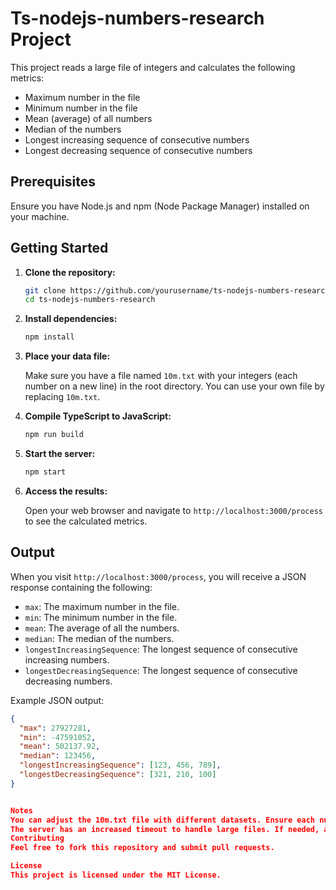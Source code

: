 # Ts-nodejs-numbers-research Project

This project reads a large file of integers and calculates the following metrics:

- Maximum number in the file
- Minimum number in the file
- Mean (average) of all numbers
- Median of the numbers
- Longest increasing sequence of consecutive numbers
- Longest decreasing sequence of consecutive numbers

## Prerequisites

Ensure you have Node.js and npm (Node Package Manager) installed on your machine.

## Getting Started

1. **Clone the repository:**

   ```bash
   git clone https://github.com/yourusername/ts-nodejs-numbers-research.git
   cd ts-nodejs-numbers-research
   ```

2. **Install dependencies:**

   ```bash
   npm install
   ```

3. **Place your data file:**

   Make sure you have a file named `10m.txt` with your integers (each number on a new line) in the root directory. You can use your own file by replacing `10m.txt`.

4. **Compile TypeScript to JavaScript:**

   ```bash
   npm run build
   ```

5. **Start the server:**

   ```bash
   npm start
   ```

6. **Access the results:**

   Open your web browser and navigate to `http://localhost:3000/process` to see the calculated metrics.

## Output

When you visit `http://localhost:3000/process`, you will receive a JSON response containing the following:

- `max`: The maximum number in the file.
- `min`: The minimum number in the file.
- `mean`: The average of all the numbers.
- `median`: The median of the numbers.
- `longestIncreasingSequence`: The longest sequence of consecutive increasing numbers.
- `longestDecreasingSequence`: The longest sequence of consecutive decreasing numbers.

Example JSON output:

```json
{
  "max": 27927281,
  "min": -47591052,
  "mean": 502137.92,
  "median": 123456,
  "longestIncreasingSequence": [123, 456, 789],
  "longestDecreasingSequence": [321, 210, 100]
}


Notes
You can adjust the 10m.txt file with different datasets. Ensure each number is on a new line.
The server has an increased timeout to handle large files. If needed, adjust the timeout in the app.get('/process') method.
Contributing
Feel free to fork this repository and submit pull requests.

License
This project is licensed under the MIT License.
```

